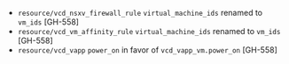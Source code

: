 * `resource/vcd_nsxv_firewall_rule` `virtual_machine_ids` renamed to `vm_ids` [GH-558]
* `resource/vcd_vm_affinity_rule` `virtual_machine_ids` renamed to `vm_ids` [GH-558]
* `resource/vcd_vapp` `power_on` in favor of `vcd_vapp_vm.power_on` [GH-558]
